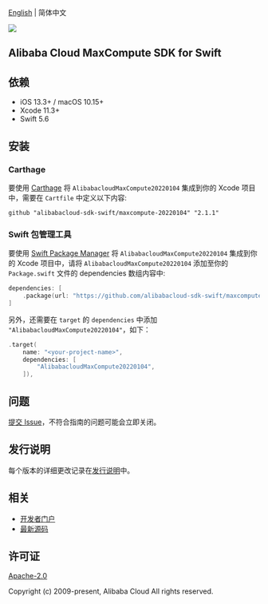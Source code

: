 [English](README.md) | 简体中文

![](https://aliyunsdk-pages.alicdn.com/icons/AlibabaCloud.svg)

## Alibaba Cloud MaxCompute SDK for Swift

## 依赖

- iOS 13.3+ / macOS 10.15+
- Xcode 11.3+
- Swift 5.6

## 安装

### Carthage

要使用 [Carthage](https://github.com/Carthage/Carthage) 将 `AlibabacloudMaxCompute20220104` 集成到你的 Xcode 项目中，需要在 `Cartfile` 中定义以下内容:

```ogdl
github "alibabacloud-sdk-swift/maxcompute-20220104" "2.1.1"
```

### Swift 包管理工具

要使用 [Swift Package Manager](https://swift.org/package-manager/) 将 `AlibabacloudMaxCompute20220104` 集成到你的 Xcode 项目中，请将 `AlibabacloudMaxCompute20220104` 添加至你的 `Package.swift` 文件的 dependencies 数组内容中:

```swift
dependencies: [
    .package(url: "https://github.com/alibabacloud-sdk-swift/maxcompute-20220104.git", from: "2.1.1")
]
```

另外，还需要在 `target` 的 `dependencies` 中添加 `"AlibabacloudMaxCompute20220104"`，如下：

```swift
.target(
    name: "<your-project-name>",
    dependencies: [
        "AlibabacloudMaxCompute20220104",
    ]),
```

## 问题

[提交 Issue](https://github.com/alibabacloud-sdk-swift/maxcompute-20220104/issues/new)，不符合指南的问题可能会立即关闭。

## 发行说明

每个版本的详细更改记录在[发行说明](./ChangeLog.txt)中。

## 相关

* [开发者门户](https://next.api.aliyun.com/home)
* [最新源码](https://github.com/alibabacloud-sdk-swift/maxcompute-20220104)

## 许可证

[Apache-2.0](http://www.apache.org/licenses/LICENSE-2.0)

Copyright (c) 2009-present, Alibaba Cloud All rights reserved.

